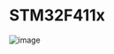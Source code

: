 # STM32F411x


![image](https://user-images.githubusercontent.com/38166489/106320631-2712e480-6299-11eb-9f9f-81f4b142b13a.png)
